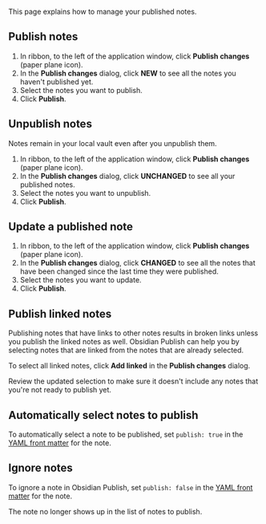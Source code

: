 This page explains how to manage your published notes.

## Publish notes

1. In ribbon, to the left of the application window, click **Publish changes** (paper plane icon).
2. In the **Publish changes** dialog, click **NEW** to see all the notes you haven't published yet.
3. Select the notes you want to publish.
4. Click **Publish**.

## Unpublish notes

Notes remain in your local vault even after you unpublish them.

1. In ribbon, to the left of the application window, click **Publish changes** (paper plane icon).
2. In the **Publish changes** dialog, click **UNCHANGED** to see all your published notes.
3. Select the notes you want to unpublish.
4. Click **Publish**.

## Update a published note

1. In ribbon, to the left of the application window, click **Publish changes** (paper plane icon).
2. In the **Publish changes** dialog, click **CHANGED** to see all the notes that have been changed since the last time they were published.
3. Select the notes you want to update.
4. Click **Publish**.

## Publish linked notes

Publishing notes that have links to other notes results in broken links unless you publish the linked notes as well. Obsidian Publish can help you by selecting notes that are linked from the notes that are already selected.

To select all linked notes, click **Add linked** in the **Publish changes** dialog.

Review the updated selection to make sure it doesn't include any notes that you're not ready to publish yet.

## Automatically select notes to publish

To automatically select a note to be published, set `publish: true` in the [YAML front matter](YAML%20front%20matter.md) for the note.

## Ignore notes

To ignore a note in Obsidian Publish, set `publish: false` in the [YAML front matter](YAML%20front%20matter.md) for the note.

The note no longer shows up in the list of notes to publish.
